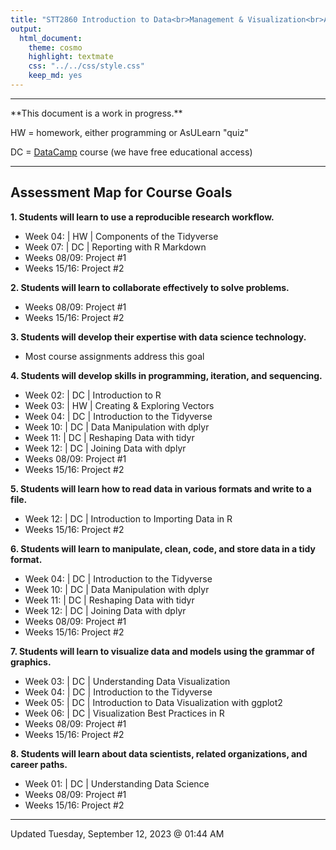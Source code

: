 ```yaml
---
title: "STT2860 Introduction to Data<br>Management & Visualization<br>Assessment Map for Fall 2023"
output: 
  html_document: 
    theme: cosmo
    highlight: textmate
    css: "../../css/style.css"
    keep_md: yes
---
```


<hr>
**This document is a work in progress.**

HW = homework, either programming or AsULearn "quiz"

DC = [DataCamp](https://www.datacamp.com/) course (we have free educational access)
<hr>

## Assessment Map for Course Goals

**1. Students will learn to use a reproducible research workflow.**

* Week 04: | HW | Components of the Tidyverse
* Week 07: | DC | Reporting with R Markdown
* Weeks 08/09: Project #1
* Weeks 15/16: Project #2

**2. Students will learn to collaborate effectively to solve problems.**

* Weeks 08/09: Project #1
* Weeks 15/16: Project #2

**3. Students will develop their expertise with data science technology.**

* Most course assignments address this goal

**4. Students will develop skills in programming, iteration, and sequencing.**

* Week 02: | DC | Introduction to R
* Week 03: | HW | Creating & Exploring Vectors
* Week 04: | DC | Introduction to the Tidyverse
* Week 10: | DC | Data Manipulation with dplyr
* Week 11: | DC | Reshaping Data with tidyr
* Week 12: | DC | Joining Data with dplyr
* Weeks 08/09: Project #1
* Weeks 15/16: Project #2

**5. Students will learn how to read data in various formats and write to a file.**

* Week 12: | DC | Introduction to Importing Data in R
* Weeks 15/16: Project #2

**6. Students will learn to manipulate, clean, code, and store data in a tidy format.**

* Week 04: | DC | Introduction to the Tidyverse
* Week 10: | DC | Data Manipulation with dplyr
* Week 11: | DC | Reshaping Data with tidyr
* Week 12: | DC | Joining Data with dplyr
* Weeks 08/09: Project #1
* Weeks 15/16: Project #2

**7. Students will learn to visualize data and models using the grammar of graphics.**

* Week 03: | DC | Understanding Data Visualization
* Week 04: | DC | Introduction to the Tidyverse
* Week 05: | DC | Introduction to Data Visualization with ggplot2
* Week 06: | DC | Visualization Best Practices in R
* Weeks 08/09: Project #1
* Weeks 15/16: Project #2

**8. Students will learn about data scientists, related organizations, and career paths.**

* Week 01: | DC | Understanding Data Science
* Weeks 08/09: Project #1
* Weeks 15/16: Project #2

<hr>

Updated Tuesday, September 12, 2023 @ 01:44 AM

